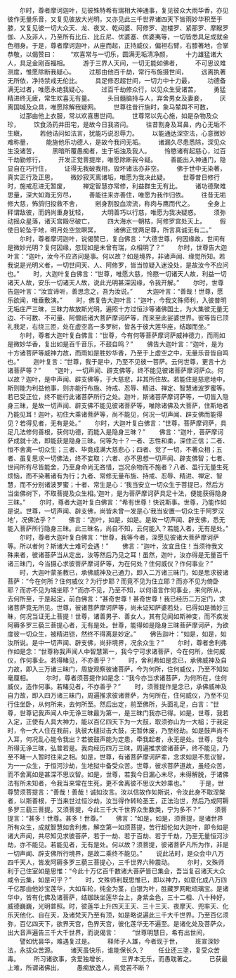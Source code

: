 <!-- { "loadSidebar": true } -->
　　尔时，尊者摩诃迦叶，见彼殊特希有瑞相大神通事，复见彼众大雨华香，亦见彼作无量乐音，又复见彼放大光明，又亦见此三千世界诸四天下皆雨妙华积至于膝，又复见彼一切大众天、龙、夜叉、乾闼婆、阿修罗、迦楼罗、紧那罗、摩睺罗伽、人及非人，乃至所有比丘、比丘尼、优婆塞、优婆夷等，一切皆悉具足成就金色相身。于是，尊者摩诃迦叶，从座而起，正持威仪，偏袒右臂，右膝著地，合掌恭敬，以偈赞曰：
　　“欢喜常与一切乐，圆满无垢清净颜，
　　十力雄猛诸大人，具足金刚百福相。
　　游于三界人天间，一切无能如佛者，
　　不可思议难测度，惟愿除断我疑心。
　　过那由他百千劫，常行布施摄世间，
　　远离执著无所依，净持禁戒无伦比。
　　具足修忍超世间，一切力中十力最，
　　功德备满无过者，唯愿永绝我疑心。
　　过百千劫修众行，以见众生受诸苦，
　　勇猛精进终无疲，常生欢喜无有量。
　　头目髓脑持与人，弃舍男女及妻妾，
　　厌离国城及众具，唯愿除解我疑网。
　　世尊往昔行施时，象马辇舆不可数，
　　过那由他上衣服，常以欢喜惠世间。
　　世尊常以先心施，如是杂物及众珍，
　　饮食汤药并田宅，是故今日我咨问。
　　往昔割身及耳鼻，内心无垢不生瞋，
　　若他诘问如法言，犹能巧说忍辱力。
　　以能通达深空法，心意微妙难称量，
　　能施他乐功德人，是故今我问无垢。
　　诸漏久尽患悉除，深见众生没诸苦，
　　黑暗所覆愚痴者，生于垢浊及我人。
　　怜愍诸有起慈心，过百千劫勤修行，
　　开发正觉菩提岸，唯愿除断我今疑。
　　善能出入神通门，隐显自在巧行住，
　　证得无我破我相，毁坏诸法亦非空。
　　佛于世中无染著，真实正行及正思，
　　微妙寂灭离诸垢，唯愿为我决此疑。
　　世尊昔日修行时，施戒忍进无暂废，
　　禅定智慧亦常修，利益群生无有比。
　　诸功德聚难思量，深大如海无穷尽，
　　善能往来亦善住，唯愿为我作归依。
　　往昔无垢修大慈，怖鸽归投救不舍，
　　剜身割股血滂流，称肉与鹰而代之。
　　全身上秤谓敌彼，而鸽尚重身犹轻，
　　大明善巧以行慈，唯愿为我决疑惑。
　　须弥动摇众星落，诸天宫殿尽破亡，
　　四大海水一朝枯，阿修罗宫处天上。
　　假使日轮坠于地，明月处空忽瞑冥，
　　诸佛正觉两足尊，所言真诚无有二。”
　　尔时，尊者摩诃迦叶，说偈赞已，复白佛言：“大德世尊，何因缘故，世间有是微妙光明？复何因缘，忽现如是未曾有瑞，众相明了？”
　　尔时，世尊告大迦叶言：“迦叶，汝今不应咨问是事。何以故？如是境界，非诸声闻、缘觉所知。若我说是光明义者，一切世间天、人、阿修罗，皆当惊疑入迷没处，是故汝今不应问也。”
　　时，大迦叶复白佛言：“世尊，唯愿大慈，怜愍一切诸天人故，利益一切诸天人故，安乐一切诸天人故，说此光明甚深因缘，令我开解。”
　　尔时，世尊告迦叶言：“汝宜谛听，善思念之，吾为汝说。”
　　大迦叶言：“善哉！世尊，愿乐欲闻，唯垂敷演。”
　　时，佛复告大迦叶言：“迦叶，今我文殊师利，入彼普明无垢庄严三昧，三昧力故放斯光明，遍照十方过恒沙等诸佛国土，为大集彼无量无边、不可数、不可量、阿僧祇诸大菩萨摩诃萨等，而来至此娑婆世界。彼等皆已顶礼我足，右绕三匝，处在虚空高一多罗树，皆各于彼大莲华座，结跏而坐。”
　　尔时，尊者大迦叶复白佛言：“世尊，今有何等菩萨摩诃萨威神德力，而雨如是微妙华香，复出如是百千音乐，不鼓自鸣？”
　　佛告大迦叶言：“迦叶，是为十方诸菩萨等威神力故，而雨如是胜妙华香，乃至于上虚空之中，无量乐音皆自鸣也。”
　　迦叶复言：“世尊，我于是中，乃至不见彼一菩萨。云何世尊，更言十方诸菩萨等？”
　　“迦叶，一切声闻、辟支佛等，终不能见彼诸菩萨摩诃萨众。何以故？迦叶，是中声闻、辟支佛等，于大慈悲，非其所住故。若能住是慈悲地中，斯则能为利益他事，则亦能行布施、持戒、忍辱、精进、禅定、智慧诸波罗蜜等。若已受正位，终不能行此诸菩萨所行之处。迦叶，斯诸菩萨摩诃萨等，一切皆入隐身三昧，是故一切声闻、辟支佛不能见彼诸菩萨等，唯除诸佛及大菩萨，住斯地者乃能见耳！迦叶，初住大乘诸菩萨等，尚不能见，何况一切声闻、辟支佛而能得见？若得见者，无有是处。”
　　尔时，大迦叶复白佛言：“世尊，菩萨摩诃萨，具足几法修何善根，获何功德，而能入是隐身三昧？”
　　佛言：“迦叶，菩萨摩诃萨成就十法，即能获是隐身三昧。何等为十？一者、志性和柔，深住正信；二者、恒不舍离一切众生；三者、毕竟成满大慈悲心；四者、觉了一切，不著众相；五者、虽复思求一切佛法，终不妄取；六者、亦不思想一切声闻、辟支佛智；七者、世间所有尽皆能舍，乃至身命尚无吝惜，岂况余物而不施者？八者、虽行无量生死烦恼，而不染著诸有为行；九者、常修无量布施、持戒、忍辱、精进、禅定、智慧，而不分别诸波罗蜜；十者、常生是心：‘我当安立一切众生于菩提已，然后方当坐佛树下，不取菩提及众生相。’迦叶，是为菩萨摩诃萨具足十法，便能获得隐身三昧。”
　　尔时，尊者大迦叶复白佛言：“希有世尊！快说斯事。世尊，乃能作如是说。世尊，一切声闻、辟支佛，尚皆未曾一发是心‘我当安置一切众生于阿罗汉地’，况佛法乎？”
　　佛言：“迦叶，如是，如是。是故一切声闻、辟支佛，悉无能入菩萨所行隐身三昧。此三昧名，尚自不知，云何能入？若能入者，无有是处。”
　　尔时，尊者大迦叶复白佛言：“世尊，我等今者，深愿见彼诸大菩萨摩诃萨等。所以者何？斯诸大士难可会遇！”
　　佛言：“迦叶，汝宜且住！当须待我文殊来者，彼诸菩萨当从定出，汝等然后乃见之耳！虽然，迦叶，汝亦得是无量百千诸三昧门，今当摄心求彼菩萨摩诃萨等，为在何处？住何威仪？作何事业？”
　　时，大迦叶蒙圣教已，承佛威神及己通力，即入二万诸三昧门，如是思求彼诸菩萨：“今在何所？住何威仪？为行步耶？而竟不见为住立耶？而亦不见为倚卧耶？而亦不见为端坐耶？”而亦不见，乃至不知，以何语言作何事业，来何所从，去何所至，于是起定，前白佛言：“甚奇世尊！甚奇世尊！我已经历二万定门，求诸菩萨竟无所见。世尊，彼诸菩萨摩诃萨等，尚未证知萨婆若处，已得如是微妙三昧，何况当证无上菩提！世尊，诸善男子、善女人，其有见闻如斯神变，而不疾发阿耨多罗三藐三菩提心者，无有是处。世尊，能得如是隐身三昧菩萨摩诃萨，为欲度彼一切众生，被精进铠，然终不得离是妙定。”
　　佛告迦叶：“如是，如是，如汝所说。是中一切声闻、辟支佛，尚非境界，况余众生？”
　　尔时，尊者舍利弗作如是念：“世尊称我声闻人中智慧第一，我今宁可求诸菩萨，今在何所，住何威仪，作何事业。若得睹见，不亦善乎？”
　　时，舍利弗如是念已，承佛威神及自力故，即入三万诸三昧门，周旋观察彼诸菩萨，今为何所，住何威仪，乃至不知如毫厘相。
　　尔时，尊者须菩提作如是念：“我今亦当求诸菩萨，为何所在，住何威仪，造作何事。若睹见者，不亦善乎？”
　　时，须菩提作是念已，承佛威神及自力故，即入四万诸三昧门，周遍推求彼诸菩萨，为何所在，住何威仪，乃至不见行住坐卧，从何所来，去何所至。然后出定，前至佛所，头面礼足，白言：“世尊，世尊记我声闻人中无诤三昧最为第一，是三昧门我亦已得。如是，世尊，我若入定，正使有人具大神力，能以百亿四天下为一大鼓，取须弥山为一大槌；于我定时，令一大人住在我前，执彼大槌挝击大鼓，无暂休废，乃至经劫。如是鼓声尚不入耳，何况乱心能令我出？若彼鼓声能为定患，牵我起者，永无是处。世尊，我今所得无诤三昧，弘普若是。我向经历四万三昧，周遍推求彼诸菩萨，终不能见，乃至不睹一人暂时往来之相。如是，世尊，有诸菩萨摩诃萨辈，念求如是不思议智，为一一众生，于恒河沙劫，生地狱中备受众苦。世尊，彼求菩萨道故，虽经众苦，而不舍离如是甚深不思议智。如是，世尊，若我今日漏心未尽，未得解脱，于诸佛法有所未知者，令我当来常在生死，更不舍离彼不思议大妙乘也。”
　　于是，世尊赞须菩提言：“善哉！善哉！诚如汝言。汝以信故作如斯说，令汝此身不取涅槃者，以斯善根，于当来世过恒沙劫，汝当得作转轮圣王，正法治世，然后乃成阿耨多罗三藐三菩提。又须菩提，今此三千大千世界众生数类，宁为多不？”
　　须菩提言：“甚多！世尊。甚多！世尊。”
　　佛言：“如是，如是，须菩提，是诸世界所有众生，成就智慧如舍利弗，解空第一如须菩提，苦行超伦如大迦叶，即令如是诸大声闻，共尽知见求彼菩萨，若于一劫、若于百劫、若于千劫，乃至无量恒河沙劫，亦不能见。若能见者，无有是处。何以故？须菩提，彼诸菩萨凡所为作，非是一切声闻、辟支佛所行境界，是故二乘终不能见。”
　　说此法时，是众会中八万四千天人，皆发阿耨多罗三藐三菩提心，三千世界六种震动。
　　尔时，文殊师利于己住室如是思惟：“今此十万亿百千数诸大菩萨皆已集会，吾当复召诸天大众咸令云集，如是可乎？”
　　时，文殊师利既思惟已，即以神力，如意化成八万四千亿那由他妙宝莲华，大如车轮，纯金为茎，白银为叶，胜藏罗网毗琉璃宝。是诸华中，皆有化佛及诸菩萨，结跏趺坐莲华台上，身紫金色，三十二相、八十种好，威德巍巍，光明普照。时，彼莲华上升四天王天、三十三天、夜摩天、兜率天、化乐天他化、自在天，及诸梵天乃至有顶，如是略说遍此三千大千世界。乃至百亿须弥，百亿四天下，欲界天宫，色界天宫，彼化莲华无不遍至。是诸化处及菩萨众，出大音声遍告三千大千世界，而说偈言：
　　“世尊明慧日，希有出世间，
　　譬如忧昙华，难遇复过是。
　　释师子人雄，今者现于世，
　　班宣深妙法，永拔众苦源。
　　诸天虽快乐，谁能保长久？
　　任业还三塗，复受众苦毒。
　　所习诸欲事，贪爱独增长，
　　三界本无乐，而愚耽著之。
　　已获最上难，所谓诸佛出，
　　愚痴放逸人，焉觉苦不断？
